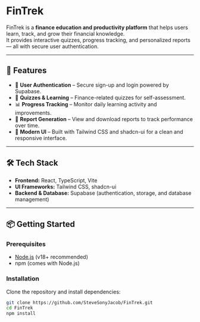 # FinTrek

FinTrek is a **finance education and productivity platform** that helps users learn, track, and grow their financial knowledge.  
It provides interactive quizzes, progress tracking, and personalized reports — all with secure user authentication.

---

## 🚀 Features
- 🔐 **User Authentication** – Secure sign-up and login powered by Supabase.  
- 🧠 **Quizzes & Learning** – Finance-related quizzes for self-assessment.  
- 📊 **Progress Tracking** – Monitor daily learning activity and improvements.  
- 📑 **Report Generation** – View and download reports to track performance over time.  
- 🎨 **Modern UI** – Built with Tailwind CSS and shadcn-ui for a clean and responsive interface.

---

## 🛠 Tech Stack
- **Frontend:** React, TypeScript, Vite  
- **UI Frameworks:** Tailwind CSS, shadcn-ui  
- **Backend & Database:** Supabase (authentication, storage, and database management)  

---

## 📦 Getting Started

### Prerequisites
- [Node.js](https://nodejs.org/) (v18+ recommended)  
- npm (comes with Node.js)

### Installation
Clone the repository and install dependencies:
```bash
git clone https://github.com/SteveSonyJacob/FinTrek.git
cd FinTrek
npm install
